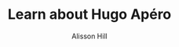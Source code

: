 ---
title: Learn about Hugo Apéro
description: |
  Learn how to use Hugo Apéro to build a personal website.
author: "Alisson Hill"
show_post_thumbnail: true
show_author_byline: true
show_post_date: true
# for listing page layout
layout: list-sidebar # list, list-sidebar, list-grid

# for list-sidebar layout
sidebar: 
  title: But what is he doing?
  description: |
    A collection of projects which made the final cut. Have a look.

# set up common front matter for all pages inside blog/
cascade:
  type: project
  author: "Cédric Batailler"
  show_author_byline: true
  show_post_date: true
  show_comments: true # see site config to choose Disqus or Utterances
  layout: single-sidebar
  # for single-sidebar layout
  sidebar:
    text_link_label: View all projects
    text_link_url: /projects/
    show_sidebar_adunit: false # show ad container
---